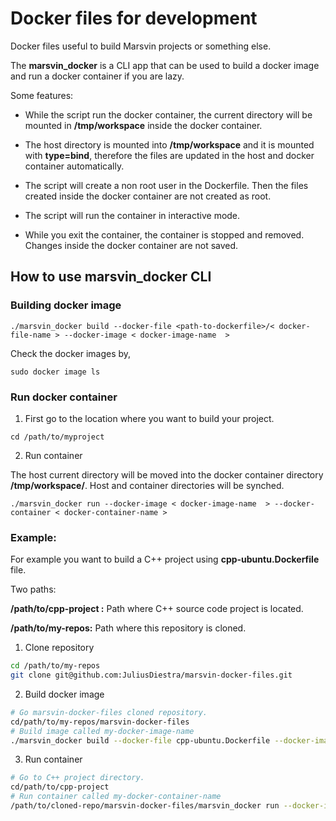 # Docker files for development

Docker files useful to build Marsvin projects or something else.

The **marsvin_docker** is a CLI app that can be used to build a docker image and run a docker container if you are lazy.

Some features:

* While the script run the docker container, the current directory will be mounted in **/tmp/workspace** inside the docker container.

* The host directory is mounted into **/tmp/workspace** and it is mounted with **type=bind**, therefore the files are updated in the host and docker container automatically.

* The script will create a non root user in the Dockerfile. Then the files created inside the docker container are not created as root.

* The script will run the container in interactive mode.

* While you exit the container, the container is stopped and removed. Changes inside the docker container are not saved.

## How to use **marsvin_docker** CLI

### Building docker image

```
./marsvin_docker build --docker-file <path-to-dockerfile>/< docker-file-name > --docker-image < docker-image-name  >
```

Check the docker images by,

```
sudo docker image ls
```

### Run docker container

1. First go to the location where you want to build your project.

```
cd /path/to/myproject
```
2. Run container

The host current directory will be moved into the docker container directory **/tmp/workspace/**. Host and container directories will be synched.

```
./marsvin_docker run --docker-image < docker-image-name  > --docker-container < docker-container-name >
```

### Example:

For example you want to build a C++ project using **cpp-ubuntu.Dockerfile** file.

Two paths:

**/path/to/cpp-project :** Path where C++ source code project is located.

**/path/to/my-repos:** Path where this repository is cloned.

1. Clone repository

```bash
cd /path/to/my-repos
git clone git@github.com:JuliusDiestra/marsvin-docker-files.git
```

2. Build docker image

```bash
# Go marsvin-docker-files cloned repository.
cd/path/to/my-repos/marsvin-docker-files
# Build image called my-docker-image-name
./marsvin_docker build --docker-file cpp-ubuntu.Dockerfile --docker-image my-docker-image-name
```

3. Run container

```bash
# Go to C++ project directory.
cd/path/to/cpp-project
# Run container called my-docker-container-name
/path/to/cloned-repo/marsvin-docker-files/marsvin_docker run --docker-image my-docker-image-name --docker-container my-docker-container-name
```


